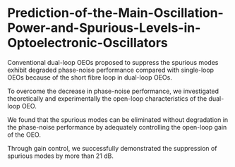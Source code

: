 # Prediction-of-the-Main-Oscillation-Power-and-Spurious-Levels-in-Optoelectronic-Oscillators


Conventional dual-loop OEOs proposed to suppress the spurious modes exhibit degraded phase-noise performance compared with single-loop OEOs because of the short fibre loop in dual-loop OEOs. 

To overcome the decrease in phase-noise performance, we investigated theoretically and experimentally the open-loop characteristics of the dual-loop OEO. 

We found that the spurious modes can be eliminated without degradation in the phase-noise performance by adequately controlling the open-loop gain of the OEO. 

Through gain control, we successfully demonstrated the suppression of spurious modes by more than 21 dB.
